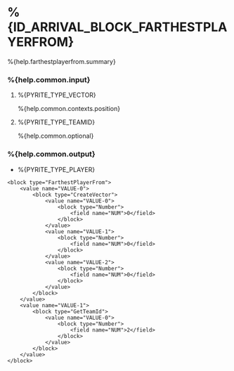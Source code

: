 # %{ID_ARRIVAL_BLOCK_FARTHESTPLAYERFROM}

%{help.farthestplayerfrom.summary}

### %{help.common.input}

1. %{PYRITE_TYPE_VECTOR}

    %{help.common.contexts.position}

2. %{PYRITE_TYPE_TEAMID}

    %{help.common.optional}

### %{help.common.output}

-   %{PYRITE_TYPE_PLAYER}

```
<block type="FarthestPlayerFrom">
    <value name="VALUE-0">
        <block type="CreateVector">
            <value name="VALUE-0">
                <block type="Number">
                    <field name="NUM">0</field>
                </block>
            </value>
            <value name="VALUE-1">
                <block type="Number">
                    <field name="NUM">0</field>
                </block>
            </value>
            <value name="VALUE-2">
                <block type="Number">
                    <field name="NUM">0</field>
                </block>
            </value>
        </block>
    </value>
    <value name="VALUE-1">
        <block type="GetTeamId">
            <value name="VALUE-0">
                <block type="Number">
                    <field name="NUM">2</field>
                </block>
            </value>
        </block>
    </value>
</block>
```

